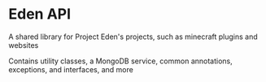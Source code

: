 # Eden API

A shared library for Project Eden's projects, such as minecraft plugins and websites

Contains utility classes, a MongoDB service, common annotations, exceptions, and interfaces, and more